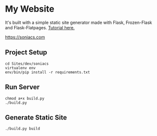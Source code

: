 # My Website

It's built with a simple static site generator made with Flask, Frozen-Flask and Flask-Flatpages. [Tutorial here.](https://nicolas.perriault.net/code/2012/dead-easy-yet-powerful-static-website-generator-with-flask/)

https://soniacs.com

## Project Setup
	cd Sites/dev/soniacs
	virtualenv env
	env/bin/pip install -r requirements.txt

## Run Server
	chmod a+x build.py
	./build.py

## Generate Static Site
	./build.py build

